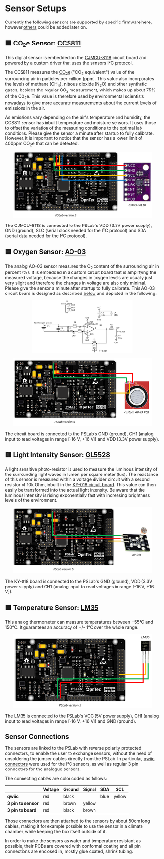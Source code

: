 # Sensor Setups

Currently the following sensors are supported by specific firmware here, however [others](https://pslab.io/sensors/) could be added later on.

## ⬛ CO<sub>2</sub>e Sensor: [CCS811](https://cdn.sparkfun.com/assets/learn_tutorials/1/4/3/CCS811_Datasheet-DS000459.pdf)

This digital sensor is embedded on the [CJMCU-8118](https://www.amazon.co.jp/-/en/CJMCU-8118-HDC1080-Monoxide-Temperature-Humidity/dp/B07KWPHYLY) circuit board and powered by a custom driver that uses the sensors I²C protocol.

The CCS811 measures the [CO<sub>2</sub>e](https://klima.com/blog/what-is-co2e/) ("CO<sub>2</sub> equivalent") value of the surrounding air in particles per million (ppm). This value also incorporates the levels of methane (CH<sub>4</sub>), nitrous dioxide (N<sub>2</sub>O) and other synthetic gases, besides the regular CO<sub>2</sub> measurement, which makes up about 75% of the CO<sub>2</sub>e. This value is therefore used by environmental scientists nowadays to give more accurate measurements about the current levels of emissions in the air.

As emissions vary depending on the air's temperature and humidity, the CCS811 sensor has inbuilt temperature and moisture sensors. It uses those to offset the variation of the measuring conditions to the optimal lab conditions. Please give the sensor a minute after startup to fully calibrate. However, it is important to notice that the sensor has a lower limit of 400ppm CO<sub>2</sub>e that can be detected.

<p align="center">
    <img src="./images/co2_sensor_connection.png" alt="Connecting the co2 sensor" width="90%">
</p>
The CJMCU-8118 is connected to the PSLab's VDD (3.3V power supply), GND (ground), SLC (serial clock needed for the I²C protocol) and SDA (serial data needed for the I²C protocol).

## 🟦 Oxygen Sensor: [AO-03](http://www.aosong.com/userfiles/files/media/Datasheet%20AO-03.pdf)

The analog AO-03 sensor measures the O<sub>2</sub> content of the surrounding air in percent (%). It is embedded in a custom circuit board that is amplifying the measured voltage, because the changes in oxygen levels are usually just very slight and therefore the changes in voltage are also only minimal. Please give the sensor a minute after startup to fully calibrate. This AO-03 circuit board is designed as described [below](./ao-03_amplifier_circuit_design/) and depicted in the following:
<p align="center">
    <img src="./images/ao-03_amplifier_circuit_schematic.png" alt="Schematic of the amplifier board" width="65%">
</p>

<p align="center">
    <img src="./images/o2_sensor_connection.png" alt="Connecting the o2 sensor" width="90%">
</p>
The circuit board is connected to the PSLab's GND (ground), CH1 (analog input to read voltages in range [-16 V, +16 V]) and VDD (3.3V power supply).

## 🟨 Light Intensity Sensor: [GL5528](https://pi.gate.ac.uk/pages/airpi-files/PD0001.pdf)

A light sensitive photo-resistor is used to measure the luminous intensity of the surrounding light waves in lumen per square meter (lux). The resistance of this sensor is measured within a voltage divider circuit with a second resistor of 10k Ohm, inbuilt in the [KY-018 circuit board](https://datasheetspdf.com/pdf-file/1402029/Joy-IT/KY-018/1). This value can then easily be transformed into the actual light intensity. Be aware that the luminous intensity is rising exponentially fast with increasing brightness levels of the environment.

<p align="center">
    <img src="./images/light_sensor_connection.png" alt="Connecting the light sensor" width="90%">
</p>
The KY-018 board is connected to the PSLab's GND (ground), VDD (3.3V power supply) and CH1 (analog input to read voltages in range [-16 V, +16 V]).

## 🟩 Temperature Sensor: [LM35](https://www.ti.com/lit/ds/symlink/lm35.pdf)

This analog thermometer can measure temperatures between −55°C and 150°C. It guarantees an accuracy of +/- 1°C over the whole range.

<p align="center">
    <img src="./images/temp_sensor_connection.png" alt="Connecting the temperature sensor" width="90%">
</p>
The LM35 is connected to the PSLab's VCC (5V power supply), CH1 (analog input to read voltages in range [-16 V, +16 V]) and GND (ground).

## Sensor Connections

The sensors are linked to the PSLab with reverse polarity protected connectors,
to enable the user to exchange sensors, without the need of unsoldering the jumper cables directly from the PSLab.
In particular, [qwiic connectors](https://www.sparkfun.com/qwiic) were used for the I²C sensors,
as well as regular 3 pin connectors for the analogue sensors.

The connecting cables are color coded as follows:

|                     | Voltage | Ground | Signal |  SDA | SCL    |
|---------------------|---------|--------|--------|----- |--------|
|      **qwiic**      |   red   |  black |        | blue | yellow |
| **3 pin to sensor** |   red   |  brown | yellow |      |        |
|  **3 pin to board** |   red   |  black |  brown |      |        |

Those connectors are then attached to the sensors by about 50cm long cables,
making it for example possible to use the sensor in a climate chamber, while
keeping the box itself outside of it.

In order to make the sensors as water and temperature resistant as possible, their PCBs are covered with conformal coating
and all pin connections are enclosed in, mostly glue coated, shrink tubing.
